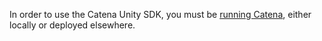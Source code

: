 In order to use the Catena Unity SDK, you must be [running Catena](../../installation/index.md), either locally or deployed elsewhere.